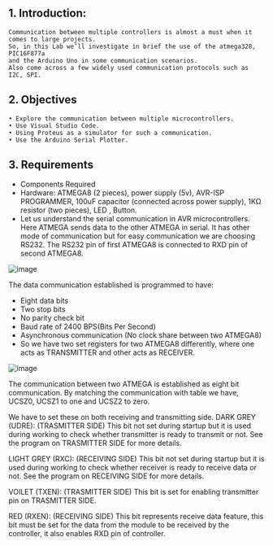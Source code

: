 ## 1.	Introduction:

    Communication between multiple controllers is almost a must when it comes to large projects.
    So, in this Lab we’ll investigate in brief the use of the atmega328, PIC16F877a 
    and the Arduino Uno in some communication scenarios.
    Also come across a few widely used communication protocols such as I2C, SPI.

## 2.	Objectives

    • Explore the communication between multiple microcontrollers.
    • Use Visual Studio Code.
    • Using Proteus as a simulator for such a communication.
    • Use the Arduino Serial Plotter.

## 3.	Requirements

- Components Required
- Hardware: ATMEGA8 (2 pieces), power supply (5v), AVR-ISP PROGRAMMER, 100uF capacitor (connected across power supply), 1KΩ resistor (two pieces), LED , Button.
- Let us understand the serial communication in AVR microcontrollers. Here ATMEGA sends data to the other ATMEGA in serial. It has other mode of communication but for easy communication we are choosing RS232. The RS232 pin of first ATMEGA8 is connected to RXD pin of second ATMEGA8.

![image](https://user-images.githubusercontent.com/94225184/144241120-0b9c442f-328e-4a43-8b93-0d1c1bcf3db1.png)


The data communication established is programmed to have:

- Eight data bits
- Two stop bits
- No parity check bit
- Baud rate of 2400 BPS(Bits Per Second)
- Asynchronous communication (No clock share between two ATMEGA8)
- So we have two set registers for two ATMEGA8 differently, where one acts as TRANSMITTER and other acts as RECEIVER.

![image](https://user-images.githubusercontent.com/94225184/144240979-2592b0f2-eb1e-4a66-8e82-c5477fe26c03.png)

The communication between two ATMEGA is established as eight bit communication. By matching the communication with table we have, UCSZ0, UCSZ1 to one and UCSZ2 to zero.

We have to set these on both receiving and transmitting side.
DARK GREY (UDRE): (TRASMITTER SIDE) This bit not set during startup but it is used during working to check whether transmitter is ready to transmit or not. See the program on TRASMITTER SIDE for more details.

LIGHT GREY (RXC): (RECEIVING SIDE) This bit not set during startup but it is used during working to check whether receiver is ready to receive data or not. See the program on RECEIVING SIDE for more details.

VOILET (TXEN): (TRASMITTER SIDE) This bit is set for enabling transmitter pin on TRASMITTER SIDE.

RED (RXEN): (RECEIVING SIDE) This bit represents receive data feature, this bit must be set for the data from the module to be received by the controller, it also enables RXD pin of controller.



